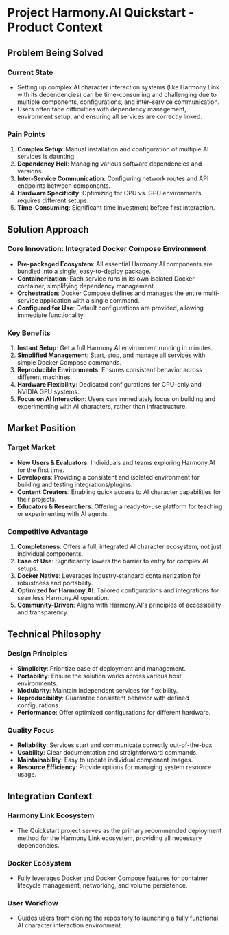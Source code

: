 # Project Harmony.AI Quickstart - Product Context

## Problem Being Solved

### Current State
- Setting up complex AI character interaction systems (like Harmony Link with its dependencies) can be time-consuming and challenging due to multiple components, configurations, and inter-service communication.
- Users often face difficulties with dependency management, environment setup, and ensuring all services are correctly linked.

### Pain Points
1. **Complex Setup**: Manual installation and configuration of multiple AI services is daunting.
2. **Dependency Hell**: Managing various software dependencies and versions.
3. **Inter-Service Communication**: Configuring network routes and API endpoints between components.
4. **Hardware Specificity**: Optimizing for CPU vs. GPU environments requires different setups.
5. **Time-Consuming**: Significant time investment before first interaction.

## Solution Approach

### Core Innovation: Integrated Docker Compose Environment
- **Pre-packaged Ecosystem**: All essential Harmony.AI components are bundled into a single, easy-to-deploy package.
- **Containerization**: Each service runs in its own isolated Docker container, simplifying dependency management.
- **Orchestration**: Docker Compose defines and manages the entire multi-service application with a single command.
- **Configured for Use**: Default configurations are provided, allowing immediate functionality.

### Key Benefits
1. **Instant Setup**: Get a full Harmony.AI environment running in minutes.
2. **Simplified Management**: Start, stop, and manage all services with simple Docker Compose commands.
3. **Reproducible Environments**: Ensures consistent behavior across different machines.
4. **Hardware Flexibility**: Dedicated configurations for CPU-only and NVIDIA GPU systems.
5. **Focus on AI Interaction**: Users can immediately focus on building and experimenting with AI characters, rather than infrastructure.

## Market Position

### Target Market
- **New Users & Evaluators**: Individuals and teams exploring Harmony.AI for the first time.
- **Developers**: Providing a consistent and isolated environment for building and testing integrations/plugins.
- **Content Creators**: Enabling quick access to AI character capabilities for their projects.
- **Educators & Researchers**: Offering a ready-to-use platform for teaching or experimenting with AI agents.

### Competitive Advantage
1. **Completeness**: Offers a full, integrated AI character ecosystem, not just individual components.
2. **Ease of Use**: Significantly lowers the barrier to entry for complex AI setups.
3. **Docker Native**: Leverages industry-standard containerization for robustness and portability.
4. **Optimized for Harmony.AI**: Tailored configurations and integrations for seamless Harmony.AI operation.
5. **Community-Driven**: Aligns with Harmony.AI's principles of accessibility and transparency.

## Technical Philosophy

### Design Principles
- **Simplicity**: Prioritize ease of deployment and management.
- **Portability**: Ensure the solution works across various host environments.
- **Modularity**: Maintain independent services for flexibility.
- **Reproducibility**: Guarantee consistent behavior with defined configurations.
- **Performance**: Offer optimized configurations for different hardware.

### Quality Focus
- **Reliability**: Services start and communicate correctly out-of-the-box.
- **Usability**: Clear documentation and straightforward commands.
- **Maintainability**: Easy to update individual component images.
- **Resource Efficiency**: Provide options for managing system resource usage.

## Integration Context

### Harmony Link Ecosystem
- The Quickstart project serves as the primary recommended deployment method for the Harmony Link ecosystem, providing all necessary dependencies.

### Docker Ecosystem
- Fully leverages Docker and Docker Compose features for container lifecycle management, networking, and volume persistence.

### User Workflow
- Guides users from cloning the repository to launching a fully functional AI character interaction environment.
